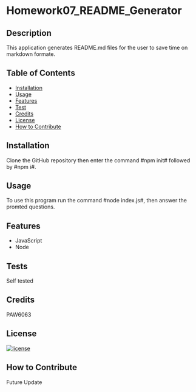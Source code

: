 # Homework07_README_Generator

## Description
This application generates README.md files for the user to save time on markdown formate.

## Table of Contents
- [Installation](#installation)
- [Usage](#usage)
- [Features](#features)
- [Test](#tests)
- [Credits](#credits)
- [License](#license)
- [How to Contribute](#how_to_contribute)

## Installation
Clone the GitHub repository then enter the command #npm init# followed by #npm i#.

## Usage
To use this program run the command #node index.js#, then answer the promted questions.

## Features
- JavaScript
- Node


## Tests
Self tested

## Credits
PAW6063

## License
[![license](https://img.shields.io/badge/license-MIT%20License-brightgreen)](https://choosealicense.com/licenses/mit/)

## How to Contribute
Future Update